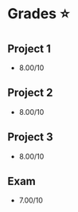 # Grades :star:
## Project 1
- 8.00/10
## Project 2
- 8.00/10
## Project 3
- 8.00/10
## Exam
- 7.00/10